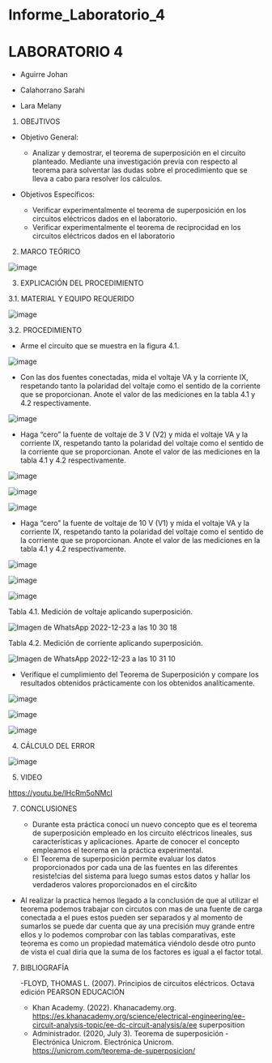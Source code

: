 # Informe_Laboratorio_4

# LABORATORIO 4

- Aguirre Johan

- Calahorrano Sarahi

- Lara Melany

1. OBEJTIVOS

  * Objetivo General:
    
    - Analizar y demostrar, el teorema de superposición en el circuito planteado. Mediante una investigación previa con respecto al teorema para solventar las dudas sobre el procedimiento que se lleva a cabo para resolver los cálculos.
   
  * Objetivos Específicos:

    - Verificar experimentalmente el teorema de superposición en los circuitos eléctricos dados en el laboratorio. 
    - Verificar experimentalmente el teorema de reciprocidad en los circuitos eléctricos dados en el laboratorio 
    
2. MARCO TEÓRICO

![image](https://user-images.githubusercontent.com/105056762/209357644-5ec1b71e-c44b-4213-a163-91a0ea305b8b.png)

3.	EXPLICACIÓN DEL PROCEDIMIENTO

   3.1.  MATERIAL Y EQUIPO REQUERIDO
  
![image](https://user-images.githubusercontent.com/105056762/209356347-5f0e20b1-9796-4a55-a456-fe422a71c987.png)

   3.2. PROCEDIMIENTO
   
  - Arme el circuito que se muestra en la figura 4.1.
  
  ![image](https://user-images.githubusercontent.com/105056762/209356619-36917288-5062-49bf-ad99-8e61f2c6b407.png)

  - Con las dos fuentes conectadas, mida el voltaje VA y la corriente IX, respetando tanto la polaridad del voltaje como el sentido de la corriente que se proporcionan. Anote el valor de las mediciones en la tabla 4.1 y 4.2 respectivamente.
 
 ![image](https://user-images.githubusercontent.com/105056762/209358157-17e5704b-ab09-4ed2-b4ec-b41669ea16cc.png)

  - Haga “cero” la fuente de voltaje de 3 V (V2) y mida el voltaje VA y la corriente IX, respetando tanto la polaridad del voltaje como el sentido de la corriente que se proporcionan. Anote el valor de las mediciones en la tabla 4.1 y 4.2 respectivamente.
  
  ![image](https://user-images.githubusercontent.com/105056762/209356759-e7cf256d-2ed6-4012-a8a1-1a54b6c91d90.png)
  
  ![image](https://user-images.githubusercontent.com/105056762/209356800-af7a70ab-a816-4c69-a6ad-dcfe97f51b3d.png)
  
  ![image](https://user-images.githubusercontent.com/105056762/209358815-a5c05d04-11b9-4f35-92b3-3a25b3fac2e6.png)

  - Haga “cero” la fuente de voltaje de 10 V (V1) y mida el voltaje VA y la corriente IX, respetando tanto la polaridad del voltaje como el sentido de la corriente que se proporcionan. Anote el valor de las mediciones en la tabla 4.1 y 4.2 respectivamente.
   
   ![image](https://user-images.githubusercontent.com/105056762/209356849-dda82adf-ba36-4ff2-884b-c80cb0a75892.png)
   
   ![image](https://user-images.githubusercontent.com/105056762/209356895-8e10e9d1-d5c6-49a3-9a88-752ab61c7444.png)
   
   ![image](https://user-images.githubusercontent.com/105056762/209359074-eca083d5-c7fe-4f2a-8807-404e8b87d9bb.png)

   Tabla 4.1. Medición de voltaje aplicando superposición.
   
   ![Imagen de WhatsApp 2022-12-23 a las 10 30 18](https://user-images.githubusercontent.com/105056762/209360882-eeba8fe9-f684-4971-819c-b4f6b7cd48f9.jpg)

   Tabla 4.2. Medición de corriente aplicando superposición.
   
   ![Imagen de WhatsApp 2022-12-23 a las 10 31 10](https://user-images.githubusercontent.com/105056762/209360915-dca4a320-6383-42cb-acae-a068708c4f07.jpg)

   - Verifique el cumplimiento del Teorema de Superposición y compare los resultados obtenidos prácticamente con los obtenidos analíticamente.
   
   ![image](https://user-images.githubusercontent.com/105056762/209360523-9135cf0c-a48f-4821-8a40-044cffcd5f68.png)
   
   ![image](https://user-images.githubusercontent.com/105056762/209360548-5f78b850-5b6e-4917-be0a-7886a22d08d3.png)
   
   ![image](https://user-images.githubusercontent.com/105056762/209360785-eef6eb9b-3d0f-4878-a237-7ec1ac568c1f.png)

4.	CÁLCULO DEL ERROR

![image](https://user-images.githubusercontent.com/105056762/209359925-6bc9a66f-d574-499b-96a7-5f436638ea07.png)

5.	VIDEO

   https://youtu.be/lHcRm5oNMcI
 
7.	CONCLUSIONES

    - Durante esta práctica conocí un nuevo concepto que es el teorema de superposición empleado en los circuito eléctricos lineales, sus características y aplicaciones. Aparte de conocer el concepto empleamos el teorema en la práctica experimental.
    - El Teorema de superposición permite evaluar los datos proporcionados por cada una de las fuentes en las diferentes resiste!cias del sistema para luego sumas estos datos y hallar los verdaderos valores proporcionados en el circ&ito
   - Al realizar la practica hemos llegado a la conclusión de que al utilizar el teorema podemos trabajar con circutos con mas de una fuente de carga conectada a el pues estos pueden ser separados y al momento de sumarlos se puede dar cuenta que ay una precisión muy grande entre ellos y lo podemos comprobar con las tablas comparativas, este teorema es como un propiedad matemática viéndolo desde otro punto de vista el cual diria que la suma de los factores es igual a el factor total.
   
 7.	BIBLIOGRAFÍA

    -FLOYD, THOMAS L. (2007). Principios de circuitos eléctricos. Octava edición PEARSON EDUCACIÓN
    - Khan Academy. (2022). Khanacademy.org. https://es.khanacademy.org/science/electrical-engineering/ee-circuit-analysis-topic/ee-dc-circuit-analysis/a/ee superposition
    - Administrador. (2020, July 3). Teorema de superposición - Electrónica Unicrom. Electrónica Unicrom. https://unicrom.com/teorema-de-superposicion/
